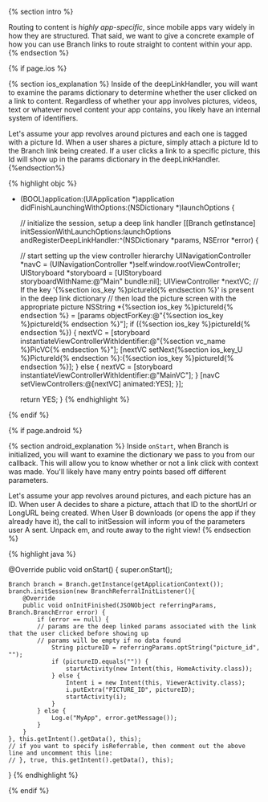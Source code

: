 {% section intro %}

Routing to content is *highly app-specific*, since mobile apps vary widely in how they are structured. That said, we want to give a concrete example of how you can use Branch links to route straight to content within your app.
{% endsection %}

{% if page.ios %}

{% section ios_explanation %}
Inside of the deepLinkHandler, you will want to examine the params dictionary to determine whether the user clicked on a link to content. Regardless of whether your app involves pictures, videos, text or whatever novel content your app contains, you likely have an internal system of identifiers.

Let's assume your app revolves around pictures and each one is tagged with a picture Id. When a user shares a picture, simply attach a picture Id to the Branch link being created. If a user clicks a link to a specific picture, this Id will show up in the params dictionary in the deepLinkHandler.
{%endsection%}

{% highlight objc %}
- (BOOL)application:(UIApplication *)application
    didFinishLaunchingWithOptions:(NSDictionary *)launchOptions {

  // initialize the session, setup a deep link handler
  [[Branch getInstance] initSessionWithLaunchOptions:launchOptions
                          andRegisterDeepLinkHandler:^(NSDictionary *params, NSError *error) {

    // start setting up the view controller hierarchy
    UINavigationController *navC = (UINavigationController *)self.window.rootViewController;
    UIStoryboard *storyboard = [UIStoryboard storyboardWithName:@"Main" bundle:nil];
    UIViewController *nextVC;
    // If the key '{%section ios_key %}pictureId{% endsection %}' is present in the deep link dictionary
    // then load the picture screen with the appropriate picture
    NSString *{%section ios_key %}pictureId{% endsection %} = [params objectForKey:@"{%section ios_key %}pictureId{% endsection %}"];
    if ({%section ios_key %}pictureId{% endsection %}) {
      nextVC = [storyboard instantiateViewControllerWithIdentifier:@"{%section vc_name %}PicVC{% endsection %}"];
      [nextVC setNext{%section ios_key_U %}PictureId{% endsection %}:{%section ios_key %}pictureId{% endsection %}];
    } else {
      nextVC = [storyboard instantiateViewControllerWithIdentifier:@"MainVC"];
    }
    [navC setViewControllers:@[nextVC] animated:YES];
  }];

  return YES;
}
{% endhighlight %}


{% endif %}

{% if page.android %}

{% section android_explanation %}
Inside `onStart`, when Branch is initialized, you will want to examine the dictionary we pass to you from our callback. This will allow you to know whether or not a link click with context was made. You'll likely have many entry points based off different parameters.

Let's assume your app revolves around pictures, and each picture has an ID. When user A decides to share a picture, attach that ID to the shortUrl or LongURL being created. When User B downloads (or opens the app if they already have it), the call to initSession will inform you of the parameters user A sent. Unpack em, and route away to the right view!
{% endsection %}

{% highlight java %}

@Override
public void onStart() {
    super.onStart();

    Branch branch = Branch.getInstance(getApplicationContext());
    branch.initSession(new BranchReferralInitListener(){
        @Override
        public void onInitFinished(JSONObject referringParams, Branch.BranchError error) {
            if (error == null) {
            // params are the deep linked params associated with the link that the user clicked before showing up
            // params will be empty if no data found
                String pictureID = referringParams.optString("picture_id", "");
                if (pictureID.equals("")) {
                    startActivity(new Intent(this, HomeActivity.class));
                } else {
                    Intent i = new Intent(this, ViewerActivity.class);
                    i.putExtra("PICTURE_ID", pictureID);
                    startActivity(i);
                }
            } else {
                Log.e("MyApp", error.getMessage());
            }
        }
    }, this.getIntent().getData(), this);
    // if you want to specify isReferrable, then comment out the above line and uncomment this line:
    // }, true, this.getIntent().getData(), this);
}
{% endhighlight %}

{% endif %}
